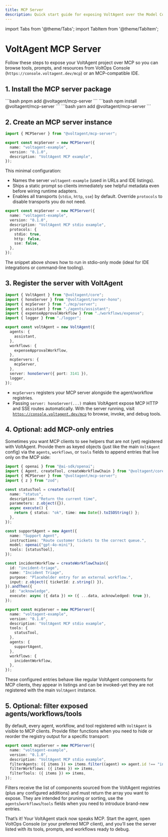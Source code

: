 ```yaml
---
title: MCP Server
description: Quick start guide for exposing VoltAgent over the Model Context Protocol.
---
```


import Tabs from '@theme/Tabs';
import TabItem from '@theme/TabItem';

# VoltAgent MCP Server

Follow these steps to expose your VoltAgent project over MCP so you can browse tools, prompts, and resources from VoltOps Console (`https://console.voltagent.dev/mcp`) or an MCP-compatible IDE.

## 1. Install the MCP server package

<Tabs>
  <TabItem value="pnpm" label="pnpm" default>
    ```bash
    pnpm add @voltagent/mcp-server
    ```
  </TabItem>
  <TabItem value="npm" label="npm">
    ```bash
    npm install @voltagent/mcp-server
    ```
  </TabItem>
  <TabItem value="yarn" label="yarn">
    ```bash
    yarn add @voltagent/mcp-server
    ```
  </TabItem>
</Tabs>

## 2. Create an MCP server instance

```ts title="src/mcp/server.ts"
import { MCPServer } from "@voltagent/mcp-server";

export const mcpServer = new MCPServer({
  name: "voltagent-example",
  version: "0.1.0",
  description: "VoltAgent MCP example",
});
```

This minimal configuration:

- Names the server `voltagent-example` (used in URLs and IDE listings).
- Ships a static prompt so clients immediately see helpful metadata even before wiring runtime adapters.
- Enables all transports (`stdio`, `http`, `sse`) by default. Override `protocols` to disable transports you do not need.

```ts title="src/mcp/server.ts"
export const mcpServer = new MCPServer({
  name: "voltagent-example",
  version: "0.1.0",
  description: "VoltAgent MCP stdio example",
  protocols: {
    stdio: true,
    http: false,
    sse: false,
  },
});
```

The snippet above shows how to run in stdio-only mode (ideal for IDE integrations or command-line tooling).

## 3. Register the server with VoltAgent

```ts title="src/voltagent.ts"
import { VoltAgent } from "@voltagent/core";
import { honoServer } from "@voltagent/server-hono";
import { mcpServer } from "./mcp/server";
import { assistant } from "./agents/assistant";
import { expenseApprovalWorkflow } from "./workflows/expense";
import { logger } from "./logger";

export const voltAgent = new VoltAgent({
  agents: {
    assistant,
  },
  workflows: {
    expenseApprovalWorkflow,
  },
  mcpServers: {
    mcpServer,
  },
  server: honoServer({ port: 3141 }),
  logger,
});
```

- `mcpServers` registers your MCP server alongside the agent/workflow registries.
- Passing `server: honoServer(...)` makes VoltAgent expose MCP HTTP and SSE routes automatically. With the server running, visit [`https://console.voltagent.dev/mcp`](https://console.voltagent.dev/mcp) to browse, invoke, and debug tools.

## 4. Optional: add MCP-only entries

Sometimes you want MCP clients to see helpers that are not (yet) registered with VoltAgent. Provide them as keyed objects (just like the main `VoltAgent` config) via the `agents`, `workflows`, or `tools` fields to append entries that live only on the MCP side:

```ts title="src/mcp/server.ts"
import { openai } from "@ai-sdk/openai";
import { Agent, createTool, createWorkflowChain } from "@voltagent/core";
import { MCPServer } from "@voltagent/mcp-server";
import { z } from "zod";

const statusTool = createTool({
  name: "status",
  description: "Return the current time",
  parameters: z.object({}),
  async execute() {
    return { status: "ok", time: new Date().toISOString() };
  },
});

const supportAgent = new Agent({
  name: "Support Agent",
  instructions: "Route customer tickets to the correct queue.",
  model: openai("gpt-4o-mini"),
  tools: [statusTool],
});

const incidentWorkflow = createWorkflowChain({
  id: "incident-triage",
  name: "Incident Triage",
  purpose: "Placeholder entry for an external workflow.",
  input: z.object({ ticketId: z.string() }),
}).andThen({
  id: "acknowledge",
  execute: async ({ data }) => ({ ...data, acknowledged: true }),
});

export const mcpServer = new MCPServer({
  name: "voltagent-example",
  version: "0.1.0",
  description: "VoltAgent MCP stdio example",
  tools: {
    statusTool,
  },
  agents: {
    supportAgent,
  },
  workflows: {
    incidentWorkflow,
  },
});
```

These configured entries behave like regular VoltAgent components for MCP clients, they appear in listings and can be invoked-yet they are not registered with the main `VoltAgent` instance.

## 5. Optional: filter exposed agents/workflows/tools

By default, every agent, workflow, and tool registered with `VoltAgent` is visible to MCP clients. Provide filter functions when you need to hide or reorder the registry output for a specific transport:

```ts title="src/mcp/server.ts"
export const mcpServer = new MCPServer({
  name: "voltagent-example",
  version: "0.1.0",
  description: "VoltAgent MCP stdio example",
  filterAgents: ({ items }) => items.filter((agent) => agent.id !== "internal"),
  filterWorkflows: ({ items }) => items,
  filterTools: ({ items }) => items,
});
```

Filters receive the list of components sourced from the VoltAgent registries (plus any configured additions) and must return the array you want to expose. They are intended for pruning or sorting, use the `agents`/`workflows`/`tools` fields when you need to introduce brand-new entries.

That’s it! Your VoltAgent stack now speaks MCP. Start the agent, open VoltOps Console (or your preferred MCP client), and you’ll see the server listed with its tools, prompts, and workflows ready to debug.
